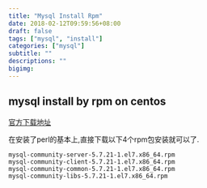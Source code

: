 ```yaml
---
title: "Mysql Install Rpm"
date: 2018-02-12T09:59:56+08:00
draft: false
tags: ["mysql", "install"]
categories: ["mysql"]
subtitle: ""
descriptions: ""
bigimg:
---
```


## mysql install by rpm on centos

[官方下载地址](https://dev.mysql.com/downloads/mysql/)

在安装了perl的基本上,直接下载以下4个rpm包安装就可以了.

```
mysql-community-server-5.7.21-1.el7.x86_64.rpm
mysql-community-client-5.7.21-1.el7.x86_64.rpm
mysql-community-common-5.7.21-1.el7.x86_64.rpm
mysql-community-libs-5.7.21-1.el7.x86_64.rpm
```

